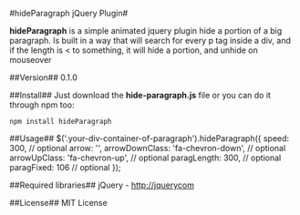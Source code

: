 #hideParagraph jQuery Plugin#

**hideParagraph** is a simple animated jquery plugin hide a portion of a big paragraph. Is built in a way that will search for every p tag inside a div, and if the length is < to something, it will hide a portion, and unhide on mouseover

##Version##
0.1.0

##Install##
Just download the **hide-paragraph.js** file or you can do it through npm too:

    npm install hideParagraph

##Usage##
    $('.your-div-container-of-paragraph').hideParagraph({
        speed: 300, // optional
        arrow: '<i class="fa chevron-style"></i>',
        arrowDownClass: 'fa-chevron-down', // optional
        arrowUpClass: 'fa-chevron-up', // optional
        paragLength: 300, // optional
        paragFixed: 106 // optional
    });

##Required libraries##
jQuery - [http://jquerycom](http://jquerycom)

##License##
MIT License